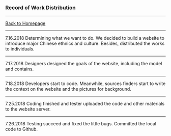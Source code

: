 ### Record of Work Distribution 
***
[Back to Homepage](https://github.com/YiheWang/CS4320FinalProject)
***
7.16.2018
Determining what we want to do. We decided to build a website to introduce major Chinese ethnics and culture. Besides, distributed the works to individuals.
***
7.17.2018
Designers designed the goals of the website, including the model and contains. 
***
7.18.2018
Developers start to code. Meanwhile, sources finders start to write the context on the website and the pictures for background.
***
7.25.2018
Coding finished and tester uploaded the code and other materials to the website server.
***
7.26.2018
Testing succeed and fixed the little bugs. Committed the local code to Github.  

